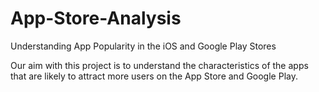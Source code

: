 # App-Store-Analysis
Understanding App Popularity in the iOS and Google Play Stores

Our aim with this project is to understand the characteristics of the apps that are likely to attract more users on the App Store and Google Play.
